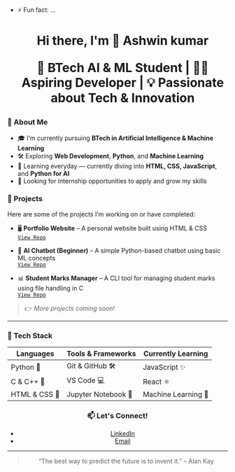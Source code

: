 
- ⚡ Fun fact: ...<h1 align="center">Hi there, I'm 👋 Ashwin kumar

  🚀 BTech AI & ML Student | 👨‍💻 Aspiring Developer | 💡 Passionate about Tech & Innovation

### 🧠 About Me

- 🎓 I’m currently pursuing **BTech in Artificial Intelligence & Machine Learning**
- 🛠️ Exploring **Web Development**, **Python**, and **Machine Learning**
- 🌱 Learning everyday — currently diving into **HTML, CSS, JavaScript**, and **Python for AI**
- 💼 Looking for internship opportunities to apply and grow my skills

### 💼 Projects

Here are some of the projects I'm working on or have completed:

- 🖥️ **Portfolio Website** – A personal website built using HTML & CSS  
  [`View Repo`](https://github.com/yourusername/portfolio-website)

- 🤖 **AI Chatbot (Beginner)** – A simple Python-based chatbot using basic ML concepts  
  [`View Repo`](https://github.com/yourusername/ai-chatbot)

- 📊 **Student Marks Manager** – A CLI tool for managing student marks using file handling in C  
  [`View Repo`](https://github.com/yourusername/student-marks-manager)

> 👉 _More projects coming soon!_

---

### 🧰 Tech Stack

<div align="center">

| Languages      | Tools & Frameworks     | Currently Learning        |
|----------------|------------------------|---------------------------|
| Python 🐍      | Git & GitHub 🛠️        | JavaScript ✨              |
| C & C++ 🧠      | VS Code 💻              | React ⚛️                   |
| HTML & CSS 🎨   | Jupyter Notebook 📓     | Machine Learning 🤖       |



### 📫 Let's Connect!

- [LinkedIn](www.linkedin.com/in/aswani-kumar-2416ab328)
- [Email](kumarashwin21ak47@gmail.com)

---

> “The best way to predict the future is to invent it.” – Alan Kay

